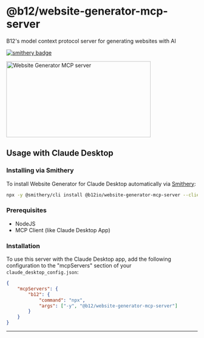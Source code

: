 # @b12/website-generator-mcp-server
B12's model context protocol server for generating websites with AI

[![smithery badge](https://smithery.ai/badge/@b12io/website-generator-mcp-server)](https://smithery.ai/server/@b12io/website-generator-mcp-server)

<a href="https://glama.ai/mcp/servers/@b12io/website-generator-mcp-server">
  <img width="380" height="200" src="https://glama.ai/mcp/servers/@b12io/website-generator-mcp-server/badge" alt="Website Generator MCP server" />
</a>

## Usage with Claude Desktop

### Installing via Smithery

To install Website Generator for Claude Desktop automatically via [Smithery](https://smithery.ai/server/@b12io/website-generator-mcp-server):

```bash
npx -y @smithery/cli install @b12io/website-generator-mcp-server --client claude
```

### Prerequisites

-   NodeJS
-   MCP Client (like Claude Desktop App)

### Installation

To use this server with the Claude Desktop app, add the following configuration to the "mcpServers" section of your `claude_desktop_config.json`:

```json
{
    "mcpServers": {
        "b12": {
            "command": "npx",
            "args": ["-y", "@b12/website-generator-mcp-server"]
        }
    }
}
```
****
